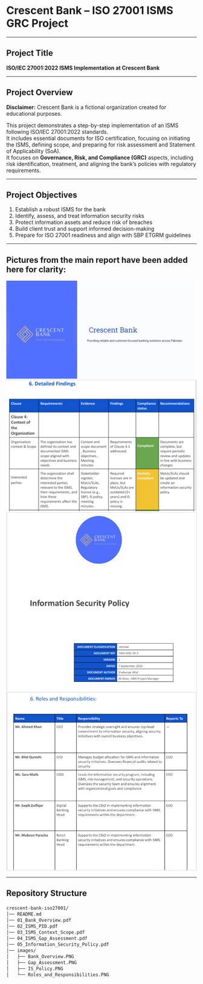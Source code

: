 # Crescent Bank – ISO 27001 ISMS GRC Project

---

## Project Title
**ISO/IEC 27001:2022 ISMS Implementation at Crescent Bank**

---

## Project Overview
**Disclaimer:** Crescent Bank is a fictional organization created for educational purposes.  

This project demonstrates a step-by-step implementation of an ISMS following ISO/IEC 27001:2022 standards.  
It includes essential documents for ISO certification, focusing on initiating the ISMS, defining scope, and preparing for risk assessment and Statement of Applicability (SoA).  
It focuses on **Governance, Risk, and Compliance (GRC)** aspects, including risk identification, treatment, and aligning the bank’s policies with regulatory requirements.  

---

## Project Objectives
1. Establish a robust ISMS for the bank  
2. Identify, assess, and treat information security risks  
3. Protect information assets and reduce risk of breaches  
4. Build client trust and support informed decision-making  
5. Prepare for ISO 27001 readiness and align with SBP ETGRM guidelines  

---

## Pictures from the main report have been added here for clarity:

![Bank Overview](images/Bank_Overview.PNG)  
![Gap Assessment](images/Gap_Assessment.PNG)  
![Information Security Policy](images/IS_Policy.PNG)  
![Roles and Responsibilities](images/Roles_and_Responsibilities.PNG)  

---

## Repository Structure
```plaintext
crescent-bank-iso27001/
│── README.md
│── 01_Bank_Overview.pdf
│── 02_ISMS_PID.pdf
│── 03_ISMS_Context_Scope.pdf
│── 04_ISMS_Gap_Assessment.pdf
│── 05_Information_Security_Policy.pdf
│── images/
│   ├── Bank_Overview.PNG
│   ├── Gap_Assessment.PNG
│   ├── IS_Policy.PNG
│   └── Roles_and_Responsibilities.PNG
